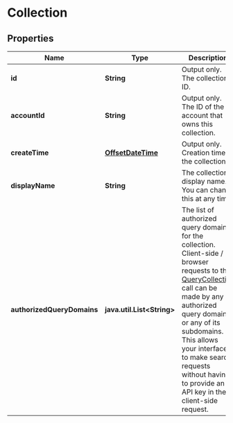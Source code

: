 

# Collection

## Properties

Name | Type | Description | Notes
------------ | ------------- | ------------- | -------------
**id** | **String** | Output only. The collection&#39;s ID. |  [optional] [readonly]
**accountId** | **String** | Output only. The ID of the account that owns this collection. |  [optional] [readonly]
**createTime** | [**OffsetDateTime**](OffsetDateTime.md) | Output only. Creation time of the collection. |  [optional] [readonly]
**displayName** | **String** | The collection&#39;s display name. You can change this at any time. | 
**authorizedQueryDomains** | **java.util.List&lt;String&gt;** | The list of authorized query domains for the collection.  Client-side / browser requests to the [QueryCollection](/api#operation/QueryCollection) call can be made by any authorized query domain or any of its subdomains. This allows your interface to make search requests without having to provide an API key in the client-side request. |  [optional]



